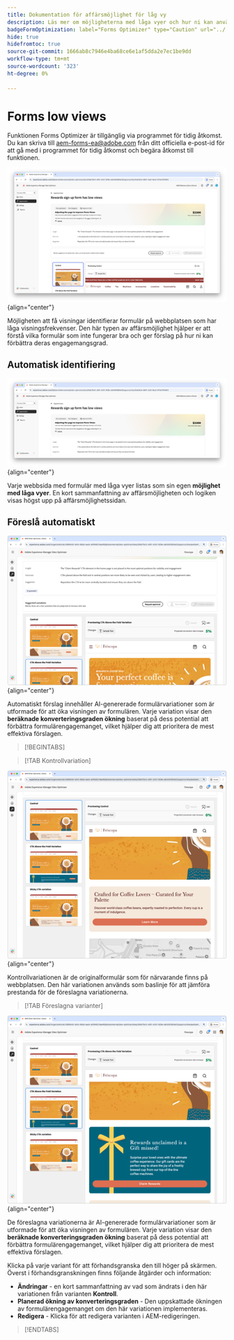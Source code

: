 ```yaml
---
title: Dokumentation för affärsmöjlighet för låg vy
description: Läs mer om möjligheterna med låga vyer och hur ni kan använda dem för att förbättra engagemanget för formulär på er webbplats.
badgeFormOptimization: label="Forms Optimizer" type="Caution" url="../../opportunity-types/form-optimization.md" tooltip="Forms Optimizer"
hide: true
hidefromtoc: true
source-git-commit: 1666ab8c7946e4ba68ce6e1af5dda2e7ec1be9dd
workflow-type: tm+mt
source-wordcount: '323'
ht-degree: 0%

---
```



# Forms low views

<span class="preview"> Funktionen Forms Optimizer är tillgänglig via programmet för tidig åtkomst. Du kan skriva till aem-forms-ea@adobe.com från ditt officiella e-post-id för att gå med i programmet för tidig åtkomst och begära åtkomst till funktionen. </span>

![Låga visningsmöjligheter](./assets/low-views/hero.png){align="center"}

Möjligheten att få visningar identifierar formulär på webbplatsen som har låga visningsfrekvenser. Den här typen av affärsmöjlighet hjälper er att förstå vilka formulär som inte fungerar bra och ger förslag på hur ni kan förbättra deras engagemangsgrad.

## Automatisk identifiering

![Identifiera låga vyer automatiskt](./assets/low-views/auto-identify.png){align="center"}

Varje webbsida med formulär med låga vyer listas som sin egen **möjlighet med låga vyer**. En kort sammanfattning av affärsmöjligheten och logiken visas högst upp på affärsmöjlighetssidan.

## Föreslå automatiskt

![Föreslå låga vyer automatiskt](./assets/low-views/auto-suggest.png){align="center"}

Automatiskt förslag innehåller AI-genererade formulärvariationer som är utformade för att öka visningen av formulären. Varje variation visar den **beräknade konverteringsgraden ökning** baserat på dess potential att förbättra formulärengagemanget, vilket hjälper dig att prioritera de mest effektiva förslagen.

>[!BEGINTABS]

>[!TAB Kontrollvariation]

![Kontrollvariationer](./assets/low-views/control-variation.png){align="center"}

Kontrollvariationen är de originalformulär som för närvarande finns på webbplatsen. Den här variationen används som baslinje för att jämföra prestanda för de föreslagna variationerna.

>[!TAB Föreslagna varianter]

![Föreslagna varianter](./assets/low-views/suggested-variations.png){align="center"}

De föreslagna variationerna är AI-genererade formulärvariationer som är utformade för att öka visningen av formulären. Varje variation visar den **beräknade konverteringsgraden ökning** baserat på dess potential att förbättra formulärengagemanget, vilket hjälper dig att prioritera de mest effektiva förslagen.

Klicka på varje variant för att förhandsgranska den till höger på skärmen. Överst i förhandsgranskningen finns följande åtgärder och information:

* **Ändringar** - en kort sammanfattning av vad som ändrats i den här variationen från varianten **Kontroll**.
* **Planerad ökning av konverteringsgraden** - Den uppskattade ökningen av formulärengagemanget om den här variationen implementeras.
* **Redigera** - Klicka för att redigera varianten i AEM-redigeringen.

>[!ENDTABS]

<!-- 

## Auto-optimize

[!BADGE Ultimate]{type=Positive tooltip="Ultimate"}

![Auto-optimize low views](./assets/low-views/auto-optimize.png){align="center"}

Sites Optimizer Ultimate adds the ability to deploy auto-optimization for the issues found by the low views opportunity.

>[!BEGINTABS]

>[!TAB Test multiple]


>[!TAB Publish selected]

{{auto-optimize-deploy-optimization-slack}}

>[!TAB Request approval]

{{auto-optimize-request-approval}}

>[!ENDTABS]

-->

